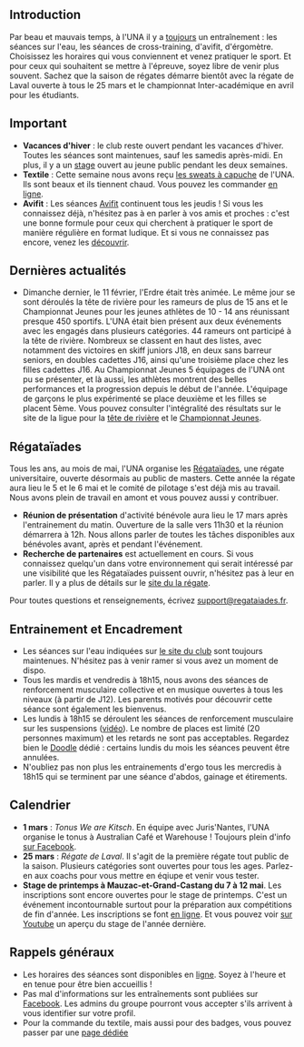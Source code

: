 ## Introduction

Par beau et mauvais temps, à l'UNA il y a [toujours](http://univ-nantes-aviron.fr/page/horaires) un entraînement : les séances sur l'eau, les séances de cross-training, d'avifit, d'érgomètre. Choisissez les horaires qui vous conviennent et venez pratiquer le sport. Et pour ceux qui souhaitent se mettre à l'épreuve, soyez libre de venir plus souvent. Sachez que la saison de régates démarre bientôt avec la régate de Laval ouverte à tous le 25 mars et le championnat Inter-académique en avril pour les étudiants.

## Important

* **Vacances d'hiver** : le club reste ouvert pendant les vacances d'hiver. Toutes les séances sont maintenues, sauf les samedis après-midi. En plus, il y a un [stage](https://doodle.com/poll/nvw775u3aty2yph9) ouvert au jeune public pendant les deux semaines.
* **Textile** : Cette semaine nous avons reçu [les sweats à capuche](https://scontent-cdg2-1.xx.fbcdn.net/v/t31.0-8/27993725_10212617211479830_5900291545381218093_o.jpg?oh=836f0f0cd5a6519e99cc5e6da956ef6b&oe=5B0361B5) de l'UNA.  Ils sont beaux et ils tiennent chaud. Vous pouvez les commander [en ligne](https://www.helloasso.com/associations/universite-de-nantes-aviron/evenements/vente-textile-2017-2018).
* **Avifit** : Les séances [Avifit](http://univ-nantes-aviron.fr/page/aviron-avifit) continuent tous les jeudis ! Si vous les connaissez déjà, n'hésitez pas à en parler à vos amis et proches : c'est une bonne formule pour ceux qui cherchent à pratiquer le sport de manière régulière en format ludique. Et si vous ne connaissez pas encore, venez les [découvrir](https://doodle.com/poll/7umitbx3fi3zkuay).

## Dernières actualités

* Dimanche dernier, le 11 février, l'Erdre était très animée. Le même jour se sont déroulés la tête de rivière pour les rameurs de plus de 15 ans et le Championnat Jeunes pour les jeunes athlètes de 10 - 14 ans réunissant presque 450 sportifs. L'UNA était bien présent aux deux événements avec les engagés dans plusieurs catégories. 44 rameurs ont participé à la tête de rivière. Nombreux se classent en haut des listes, avec notamment des victoires en skiff juniors J18, en deux sans barreur seniors, en doubles cadettes J16, ainsi qu'une troisième place chez les filles cadettes J16.
Au Championnat Jeunes 5 équipages de l'UNA ont pu se présenter, et là aussi, les athlètes montrent des belles performances et la progression depuis le début de l'année. L'équipage de garçons le plus expérimenté se place deuxième et les filles se placent 5ème. Vous pouvez consulter l'intégralité des résultats sur le site de la ligue pour la [tête de rivière](http://www.avironpdl.fr/resultats/17-18/Classement-TdR_Nantes11fev18.pdf) et le [Championnat Jeunes](http://www.avironpdl.fr/resultats/17-18/ChampionnatJeuneFFAClassement-11fev18.pdf).

## Régataïades

Tous les ans, au mois de mai, l'UNA organise les [Régataïades](http://regataiades.fr/), une régate universitaire, ouverte désormais au public de masters. Cette année la régate aura lieu le 5 et le 6 mai et le comité de pilotage s'est déjà mis au travail. Nous avons plein de travail en amont et vous pouvez aussi y contribuer.

* **Réunion de présentation** d'activité bénévole aura lieu le 17 mars après l'entrainement du matin. Ouverture de la salle vers 11h30 et la réunion démarrera à 12h. Nous allons parler de toutes les tâches disponibles aux bénévoles avant, après et pendant l'événement.
* **Recherche de partenaires** est actuellement en cours. Si vous connaissez quelqu'un dans votre environnement qui serait intéressé par une visibilité que les Régataïades puissent ouvrir, n'hésitez pas à leur en parler. Il y a plus de détails sur le [site du la régate](http://regataiades.fr/#partnership).

Pour toutes questions et renseignements, écrivez support@regataiades.fr.

## Entrainement et Encadrement

* Les séances sur l'eau indiquées sur [le site du club](http://univ-nantes-aviron.fr/page/horaires) sont toujours maintenues. N'hésitez pas à venir ramer si vous avez un moment de dispo.  
* Tous les mardis et vendredis à 18h15, nous avons des séances de renforcement musculaire collective et en musique ouvertes à tous les niveaux (à partir de J12). Les parents motivés pour découvrir cette séance sont également les bienvenus.
* Les lundis à 18h15 se déroulent les séances de renforcement musculaire sur les suspensions ([vidéo](https://youtu.be/LEO7P1I8I4c)). Le nombre de places est limité (20 personnes maximum) et les retards ne sont pas acceptables. Regardez bien le [Doodle](https://doodle.com/poll/78whtbrprvnf5kpk) dédié : certains lundis du mois les séances peuvent être annulées.
* N'oubliez pas non plus les entrainements d'ergo tous les mercredis à 18h15 qui se terminent par une séance d'abdos, gainage et étirements.

## Calendrier

* **1 mars** : *Tonus We are Kitsch*. En équipe avec Juris'Nantes, l'UNA organise le tonus à Australian Café et Warehouse ! Toujours plein d'info [sur Facebook](https://www.facebook.com/events/196507831093433/).
* **25 mars** : *Régate de Laval*. Il s'agit de la première régate tout public de la saison. Plusieurs catégories sont ouvertes pour tous les ages. Parlez-en aux coachs pour vous mettre en éqiupe et venir vous tester.
* **Stage de printemps à Mauzac-et-Grand-Castang du 7 à 12 mai**. Les inscriptions sont encore ouvertes pour le stage de printemps. C'est un événement incontournable surtout pour la préparation aux compétitions de fin d'année. Les inscriptions se font [en ligne](https://www.helloasso.com/associations/universite-de-nantes-aviron/evenements/stage-de-printemps-a-mauzac-et-grand-castang). Et vous pouvez voir [sur Youtube](https://youtu.be/9-01WItXess) un aperçu du stage de l'année dernière.

## Rappels généraux

* Les horaires des séances sont disponibles en [ligne](http://univ-nantes-aviron.fr/page/horaires). Soyez à l'heure et en tenue pour être bien accueillis !
* Pas mal d'informations sur les entraînements sont publiées sur [Facebook](https://www.facebook.com/groups/178457672172317/). Les admins du groupe pourront vous accepter s'ils arrivent à vous identifier sur votre profil.
* Pour la commande du textile, mais aussi pour des badges, vous pouvez passer par une [page dédiée](https://www.helloasso.com/associations/universite-de-nantes-aviron/evenements/vente-textile-2017-2018)
